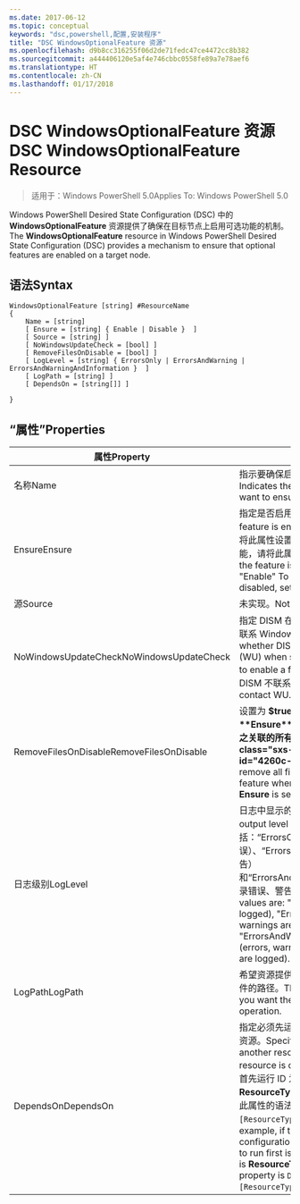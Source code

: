 ```yaml
---
ms.date: 2017-06-12
ms.topic: conceptual
keywords: "dsc,powershell,配置,安装程序"
title: "DSC WindowsOptionalFeature 资源"
ms.openlocfilehash: d9b8cc316255f06d2de71fedc47ce4472cc8b382
ms.sourcegitcommit: a444406120e5af4e746cbbc0558fe89a7e78aef6
ms.translationtype: HT
ms.contentlocale: zh-CN
ms.lasthandoff: 01/17/2018
---
```

# <a name="dsc-windowsoptionalfeature-resource"></a><span data-ttu-id="4260c-103">DSC WindowsOptionalFeature 资源</span><span class="sxs-lookup"><span data-stu-id="4260c-103">DSC WindowsOptionalFeature Resource</span></span>

> <span data-ttu-id="4260c-104">适用于：Windows PowerShell 5.0</span><span class="sxs-lookup"><span data-stu-id="4260c-104">Applies To: Windows PowerShell 5.0</span></span>

<span data-ttu-id="4260c-105">Windows PowerShell Desired State Configuration (DSC) 中的 **WindowsOptionalFeature** 资源提供了确保在目标节点上启用可选功能的机制。</span><span class="sxs-lookup"><span data-stu-id="4260c-105">The **WindowsOptionalFeature** resource in Windows PowerShell Desired State Configuration (DSC) provides a mechanism to ensure that optional features are enabled on a target node.</span></span>

## <a name="syntax"></a><span data-ttu-id="4260c-106">语法</span><span class="sxs-lookup"><span data-stu-id="4260c-106">Syntax</span></span>

```
WindowsOptionalFeature [string] #ResourceName
{
    Name = [string]
    [ Ensure = [string] { Enable | Disable }  ]
    [ Source = [string] ]
    [ NoWindowsUpdateCheck = [bool] ]
    [ RemoveFilesOnDisable = [bool] ]
    [ LogLevel = [string] { ErrorsOnly | ErrorsAndWarning | ErrorsAndWarningAndInformation }  ]
    [ LogPath = [string] ]
    [ DependsOn = [string[]] ]
    
}
```

## <a name="properties"></a><span data-ttu-id="4260c-107">“属性”</span><span class="sxs-lookup"><span data-stu-id="4260c-107">Properties</span></span>

|  <span data-ttu-id="4260c-108">属性</span><span class="sxs-lookup"><span data-stu-id="4260c-108">Property</span></span>  |  <span data-ttu-id="4260c-109">说明</span><span class="sxs-lookup"><span data-stu-id="4260c-109">Description</span></span>   | 
|---|---| 
| <span data-ttu-id="4260c-110">名称</span><span class="sxs-lookup"><span data-stu-id="4260c-110">Name</span></span>| <span data-ttu-id="4260c-111">指示要确保启用或禁用的功能的名称。</span><span class="sxs-lookup"><span data-stu-id="4260c-111">Indicates the name of the feature that you want to ensure is enabled or disabled.</span></span>| 
| <span data-ttu-id="4260c-112">Ensure</span><span class="sxs-lookup"><span data-stu-id="4260c-112">Ensure</span></span>| <span data-ttu-id="4260c-113">指定是否启用功能。</span><span class="sxs-lookup"><span data-stu-id="4260c-113">Specifies whether the feature is enabled.</span></span> <span data-ttu-id="4260c-114">若要确保启用功能，请将此属性设置为“启用”。若要确保禁用功能，请将此属性设为“禁用”。</span><span class="sxs-lookup"><span data-stu-id="4260c-114">To ensure that the feature is enabled, set this property to "Enable" To ensure that the feature is disabled, set the property to "Disable".</span></span>|
| <span data-ttu-id="4260c-115">源</span><span class="sxs-lookup"><span data-stu-id="4260c-115">Source</span></span>| <span data-ttu-id="4260c-116">未实现。</span><span class="sxs-lookup"><span data-stu-id="4260c-116">Not implemented.</span></span>|
| <span data-ttu-id="4260c-117">NoWindowsUpdateCheck</span><span class="sxs-lookup"><span data-stu-id="4260c-117">NoWindowsUpdateCheck</span></span>| <span data-ttu-id="4260c-118">指定 DISM 在搜索源文件以启用功能时是否联系 Windows 更新 (WU)。</span><span class="sxs-lookup"><span data-stu-id="4260c-118">Specifies whether DISM contacts Windows Update (WU) when searching for the source files to enable a feature.</span></span> <span data-ttu-id="4260c-119">如果为 $true，则 DISM 不联系 WU。</span><span class="sxs-lookup"><span data-stu-id="4260c-119">If $true, DISM does not contact WU.</span></span>|
| <span data-ttu-id="4260c-120">RemoveFilesOnDisable</span><span class="sxs-lookup"><span data-stu-id="4260c-120">RemoveFilesOnDisable</span></span>| <span data-ttu-id="4260c-121">设置为 **$true** 可在功能禁用时（即，**Ensure** 设置为“Absent”时）删除与之关联的所有文件。</span><span class="sxs-lookup"><span data-stu-id="4260c-121">Set to **$true** to remove all files associated with the feature when it is disabled (that is, when **Ensure** is set to "Absent").</span></span>|
| <span data-ttu-id="4260c-122">日志级别</span><span class="sxs-lookup"><span data-stu-id="4260c-122">LogLevel</span></span>| <span data-ttu-id="4260c-123">日志中显示的最大输出级别。</span><span class="sxs-lookup"><span data-stu-id="4260c-123">The maximum output level shown in the logs.</span></span> <span data-ttu-id="4260c-124">接受的值包括：“ErrorsOnly”（只记录错误）、“ErrorsAndWarning”（记录错误和警告）和“ErrorsAndWarningAndInformation”（记录错误、警告和调试信息）。</span><span class="sxs-lookup"><span data-stu-id="4260c-124">The accepted values are: "ErrorsOnly" (only errors are logged), "ErrorsAndWarning" (errors and warnings are logged), and "ErrorsAndWarningAndInformation" (errors, warnings, and debug information are logged).</span></span>|
| <span data-ttu-id="4260c-125">LogPath</span><span class="sxs-lookup"><span data-stu-id="4260c-125">LogPath</span></span>| <span data-ttu-id="4260c-126">希望资源提供程序在其中记录操作的日志文件的路径。</span><span class="sxs-lookup"><span data-stu-id="4260c-126">The path to a log file where you want the resource provider to log the operation.</span></span>| 
| <span data-ttu-id="4260c-127">DependsOn</span><span class="sxs-lookup"><span data-stu-id="4260c-127">DependsOn</span></span>| <span data-ttu-id="4260c-128">指定必须先运行其他资源的配置，再配置此资源。</span><span class="sxs-lookup"><span data-stu-id="4260c-128">Specifies that the configuration of another resource must run before this resource is configured.</span></span> <span data-ttu-id="4260c-129">例如，如果你想要首先运行 ID 为 __ResourceName__、类型为 __ResourceType__ 的资源配置脚本块，则使用此属性的语法为 `DependsOn = "[ResourceType]ResourceName"`。</span><span class="sxs-lookup"><span data-stu-id="4260c-129">For example, if the ID of the resource configuration script block that you want to run first is __ResourceName__ and its type is __ResourceType__, the syntax for using this property is `DependsOn = "[ResourceType]ResourceName"`.</span></span>| 
 



